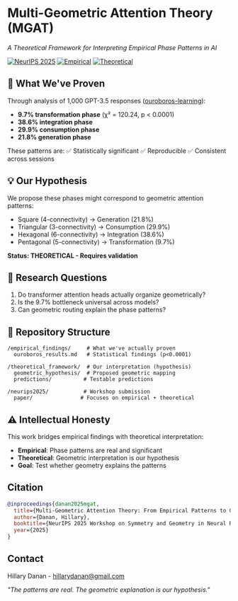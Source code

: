 # Multi-Geometric Attention Theory (MGAT)
*A Theoretical Framework for Interpreting Empirical Phase Patterns in AI*

[![NeurIPS 2025](https://img.shields.io/badge/NeurIPS-2025_Submission-blue.svg)](https://neurips.cc)
[![Empirical](https://img.shields.io/badge/Empirical-p<0.0001-green.svg)](empirical_findings/)
[![Theoretical](https://img.shields.io/badge/Theoretical-Hypothesis-yellow.svg)](theoretical_framework/)

## 🔬 What We've Proven

Through analysis of 1,000 GPT-3.5 responses ([ouroboros-learning](https://github.com/HillaryDanan/ouroboros-learning)):
- **9.7% transformation phase** (χ² = 120.24, p < 0.0001)
- **38.6% integration phase**
- **29.9% consumption phase**  
- **21.8% generation phase**

These patterns are:
✅ Statistically significant
✅ Reproducible
✅ Consistent across sessions

## 💡 Our Hypothesis

We propose these phases might correspond to geometric attention patterns:
- Square (4-connectivity) → Generation (21.8%)
- Triangular (3-connectivity) → Consumption (29.9%)
- Hexagonal (6-connectivity) → Integration (38.6%)
- Pentagonal (5-connectivity) → Transformation (9.7%)

**Status: THEORETICAL - Requires validation**

## 🎯 Research Questions

1. Do transformer attention heads actually organize geometrically?
2. Is the 9.7% bottleneck universal across models?
3. Can geometric routing explain the phase patterns?

## 📂 Repository Structure

```
/empirical_findings/     # What we've actually proven
  ouroboros_results.md   # Statistical findings (p<0.0001)
  
/theoretical_framework/  # Our interpretation (hypothesis)
  geometric_hypothesis/  # Proposed geometric mapping
  predictions/          # Testable predictions
  
/neurips2025/           # Workshop submission
  paper/               # Focuses on empirical + theoretical
```

## ⚠️ Intellectual Honesty

This work bridges empirical findings with theoretical interpretation:
- **Empirical**: Phase patterns are real and significant
- **Theoretical**: Geometric interpretation is our hypothesis
- **Goal**: Test whether geometry explains the patterns

## Citation

```bibtex
@inproceedings{danan2025mgat,
  title={Multi-Geometric Attention Theory: From Empirical Patterns to Geometric Hypothesis},
  author={Danan, Hillary},
  booktitle={NeurIPS 2025 Workshop on Symmetry and Geometry in Neural Representations},
  year={2025}
}
```

## Contact

Hillary Danan - hillarydanan@gmail.com

*"The patterns are real. The geometric explanation is our hypothesis."*
